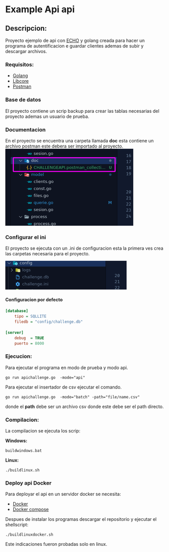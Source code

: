# **Example Api api**

## **Descripcion:**

Proyecto ejemplo de api con [ECHO]([https://echo.labstack.com/]) y golang  creada para hacer un programa de autentificacion e guardar clientes ademas de subir y descargar archivos.

### **Requisitos:**

* [Golang]([https://golang.org/])
* [Libcore]([https://github.com/rafael180496/libcore])
* [Postman]([https://www.postman.com/])

### **Base de datos**

El proyecto contiene un scrip backup para crear las tablas necesarias del proyecto ademas un usuario de prueba.

### **Documentacion**

En el proyecto se encuentra una carpeta llamada **doc** esta contiene un archivo postman este debera ser importado al proyecto.
![doc1](doc/doc1.png)

### **Configurar el ini**

El proyecto se ejecuta con un .ini de configuracion esta la primera ves crea las carpetas necesaria para el proyecto.

![doc2](doc/doc2.png)

#### **Configuracion por defecto**

```ini
[database]
    tipo = SQLLITE
    filedb = "config/challenge.db"

[server]
    debug  = TRUE
    puerto = 8000
```

### **Ejecucion:**

Para ejecutar el programa en modo de prueba y modo api.

```batch
go run apichallenge.go  -mode="api"
```

Para ejecutar el insertador de csv ejecutar el comando.

```batch
go run apichallenge.go  -mode="batch" -path="file/name.csv"
```

donde el **path** debe ser un archivo csv donde este debe ser el path directo.

### **Compilacion:**

La compilacion se ejecuta los scrip:

**Windows:**

```batch
buildwindows.bat
```

**Linux:**

```batch
./buildlinux.sh
```

### **Deploy api Docker**

Para deployar el api en un servidor docker se necesita:

* [Docker]([https://www.docker.com/])
* [Docker compose]([https://docs.docker.com/compose/])

Despues de instalar los programas descargar el repositorio y ejecutar el shellscript:

```batch
./buildlinuxdocker.sh
```

Este indicaciones fueron probadas solo en linux.

